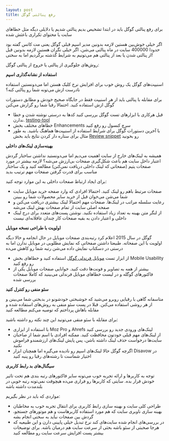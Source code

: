 ```yaml
---
layout: post
title: رفع پنالتی گوگل
---
```


برای رفع پنالتی گوگل باید در ابتدا تشخیص بدیم پنالتی شدیم یا دلایلی دیگه مثل خطاهای سایت یا محتوای تکراری باعثش شده

اگر خیلی خوش‌بین هستین لازمه بدونین مدیر اسپم قبلی گوگل یعنی مت کاتس گفته بود حدودا 400000 سایت در ماه پنالتی می‌شن، اگر خیلی نگران هستین لازمه بدونین قبل از پنالتی شدن یا بعد از پنالتی هم می‌تونیم به شرایط گذشته برگردیم اما به سختی!

روش‌های جلوگیری از پنالتی یا خروج از پنالتی گوگل:

**استفاده از نشانه‌گذاری اسپم**

اسنیپت‌های گوگل یک روش خوب برای افزایش نرخ کلیک هستن اما می‌دونستین استفاده نادرست ازش می‌تونه شما رو پنالتی کنه؟

برای مقابله با پنالتی باید از هر اسنیپت فقط در جایگاه صحیح خودش و مطابق دستورات گوگل ازش استفاده کنید. احتمالا رقبا شما رو گزارش می‌کنن

- قبل هرکاری با ابزارهای تست گوگل بررسی کنید کدها به درستی نوشته شدن و خطا ندارن. [testing-tool](https://search.google.com/structured-data/testing-tool)
- خطاهای مختلف بخش Enhancements سرچ کنسول رو رفع کنید
- با آخرین دستورات گوگل برای شرایط استفاده از اسنیپت‌ها هماهنگ باشید. به طور مثال برای ستاره دار کردن نتایج باید بخش [Review snippet](https://developers.google.com/search/docs/data-types/review-snippet) رو بخونید

**بهینه‌سازی لینک‌های داخلی**

همیشه به لینک‌های خارج از سایت اهمیت می‌دیم اما می‌دونستید نداشتن ساختار گردش اعتبار داخل سایت هم باعث شکل‌گیری صفحات بی‌ارزش می‌شه؟ لازمه بیشتر در مورد صفحات یتیم (صفحاتی که لینک داخلی دریافت نمی‌کنن) مطالعه کنید و یک ساختار مناسب برای قدرت گرفتن صفحات مهم ترتیب بدید

برای ایجاد ارتباط صفحات داخلی به این موارد توجه کنید:

- صفحات مرتبط باهم رو لینک کنید. احتمالا افرادی که وارد صفحه خرید موبایل سایت شما می‌شن می‌خوان قبل از خرید سایر محصولات شما رو ببینن
- رعایت سلسله مراتب در لینک‌ها. صفحات مهم احتمالا لینک بیشتری دریافت می‌کنن و صفحه اصلی سایت از تمام صفحات بهش لینک می‌شه
- از لنگر متن بهینه به تعداد زیاد استفاده نکنید. نوشتن پست‌های متعدد برای درج لینک داخلی و اعتبار دادن به بقیه صفحات کار چندان عاقلانه‌ای نیست

**اولویت با طراحی نسخه موبایل**

گوگل در سال 2015 اعلام کرد رتبه‌بندی صفحات موبایل در حال انجامه و حالا دیگه اولویت با این صفحاته. طبیعتا داشتن صفحاتی که نمایش مطلوبی در موبایل ندارن اما به درستی در دسکتاپ نمایش داده می‌شن رتبه شما رو کاهش می‌ده

- از ابزار تست [موبایل فرندلی گوگل](https://search.google.com/test/mobile-friendly) استفاده کنید و خطاهای بخش Mobile Usability رو رفع کنید
- بیشتر از همه به تصاویر و فونت‌ها دقت کنید. خوانایی صفحات موبایل یکی از فاکتورهای گوگله و در لیست خطاهای موبایل فرندلی می‌بینید که کاملا صفحات بررسی شده

**سئو منفی رو کنترل کنید**

متاسفانه گاهی با رقبایی روبرو می‌شید که خوشبختی خودشونو در بدبختی شما می‌بینن و از هر روشی استفاده می‌کنن. قبلا در پست سئو منفی به روش‌های استفاده شده و مقابله باهاش پرداختم که توصیه می‌کنم مطالعه کنید

برای مقابله با سئو منقی می‌تونید این چند نکته رو داشته باشید:

- با استفاده از ابزاری Moz Pro و Ahrefs لینک‌های ورودی جدید رو بررسی کنید
- از لینک‌های مهم قبلی خودتون محافظت کنید. ممکنه افرادی با اسم شما از صاحبان سایت‌ها درخواست حذف لینک داشته باشن، پس پایش لینک‌های ارزشمندو فراموش نکنید
- اگرچه گوگل حالا لینک‌های اسپم رو نادیده می‌گیره اما همچنان ابزار Disavow در اختیار شماست تا رشته‌های رقبا رو پنبه کنید

**سیگنال‌های بد رابط کاربری**

توجه به کاربرها و ارائه تجربه خوب می‌تونه سایر فاکتورهای رتبه بندی هم تحت تاثیر خودش قرار بده. سایتی که کاربرها رو فراری می‌ده هیچوقت نمی‌تونه رتبه خوبی در بلندمدت داشته باشه

مواردی که باید در نظر بگیریم:

- طراحی کلی سایت و بهینه سازی رابط کاربری برای انتقال تجربه خوب به مخاطبان
- بهینه سازی ناوبری سایت که هم مورد استفاده کاربرهاست و هم موتورهای جستجو، گردش بین صفحات نباید به سختی انجام بشه
- در بررسی‌های انجام شده سایت‌های کند نرخ تبدیل خیلی پایینی دارن و این طبیعیه که هرجا صحبتی از سئو باشه بحثی از سرعت سایت هم درمیان باشه. برای توضیحات بیشتر پست افزایش سرعت سایت رو مطالعه کنید
